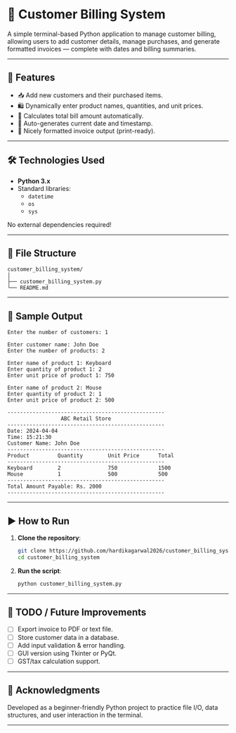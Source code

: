 # 🧾 Customer Billing System

A simple terminal-based Python application to manage customer billing, allowing users to add customer details, manage purchases, and generate formatted invoices — complete with dates and billing summaries.

---

## 🚀 Features

- 📥 Add new customers and their purchased items.
- 🛍️ Dynamically enter product names, quantities, and unit prices.
- 🧮 Calculates total bill amount automatically.
- 📅 Auto-generates current date and timestamp.
- 📄 Nicely formatted invoice output (print-ready).

---

## 🛠️ Technologies Used

- **Python 3.x**
- Standard libraries:
  - `datetime`
  - `os`
  - `sys`

No external dependencies required!

---

## 📂 File Structure

```
customer_billing_system/
│
├── customer_billing_system.py   
└── README.md                    
```

---

## 📸 Sample Output

```
Enter the number of customers: 1

Enter customer name: John Doe
Enter the number of products: 2

Enter name of product 1: Keyboard
Enter quantity of product 1: 2
Enter unit price of product 1: 750

Enter name of product 2: Mouse
Enter quantity of product 2: 1
Enter unit price of product 2: 500

--------------------------------------------------
                 ABC Retail Store                 
--------------------------------------------------
Date: 2024-04-04
Time: 15:21:30
Customer Name: John Doe
--------------------------------------------------
Product         Quantity        Unit Price      Total
--------------------------------------------------
Keyboard        2               750             1500
Mouse           1               500             500
--------------------------------------------------
Total Amount Payable: Rs. 2000
--------------------------------------------------
```

---

## ▶️ How to Run

1. **Clone the repository**:
   ```bash
   git clone https://github.com/hardikagarwal2026/customer_billing_system.git
   cd customer_billing_system
   ```

2. **Run the script**:
   ```bash
   python customer_billing_system.py
   ```

---

## 📌 TODO / Future Improvements

- [ ] Export invoice to PDF or text file.
- [ ] Store customer data in a database.
- [ ] Add input validation & error handling.
- [ ] GUI version using Tkinter or PyQt.
- [ ] GST/tax calculation support.

---

## 🙌 Acknowledgments

Developed as a beginner-friendly Python project to practice file I/O, data structures, and user interaction in the terminal.

---

